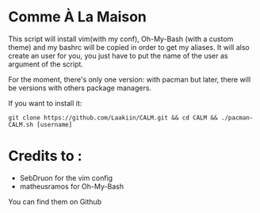 # Comme À La Maison

This script will install vim(with my conf), Oh-My-Bash (with a custom theme) and my bashrc will be copied in order to get my aliases. It will also create an user for you, you just have to put the name of the user as argument of the script.

For the moment, there's only one version: with pacman but later, there will be versions with others package managers.

If you want to install it:

```shell
git clone https://github.com/Laakiin/CALM.git && cd CALM && ./pacman-CALM.sh [username]
```

# Credits to :

- SebDruon for the vim config
- matheusramos for Oh-My-Bash

You can find them on Github
